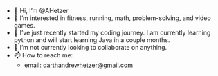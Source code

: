 - 👋 Hi, I’m @AHetzer
- 👀 I’m interested in fitness, running, math, problem-solving, and video games.
- 🌱 I’ve just recently started my coding journey. I am currently learning python and will start learning Java in a couple months.
- 💞️ I’m not currently looking to collaborate on anything.
- 📫 How to reach me:
  - email: darthandrewhetzer@gmail.com

<!---
AHetzer/AHetzer is a ✨ special ✨ repository because its `README.md` (this file) appears on your GitHub profile.
You can click the Preview link to take a look at your changes.
--->
